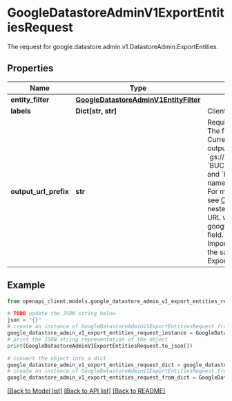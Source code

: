 # GoogleDatastoreAdminV1ExportEntitiesRequest

The request for google.datastore.admin.v1.DatastoreAdmin.ExportEntities.

## Properties

Name | Type | Description | Notes
------------ | ------------- | ------------- | -------------
**entity_filter** | [**GoogleDatastoreAdminV1EntityFilter**](GoogleDatastoreAdminV1EntityFilter.md) |  | [optional] 
**labels** | **Dict[str, str]** | Client-assigned labels. | [optional] 
**output_url_prefix** | **str** | Required. Location for the export metadata and data files. The full resource URL of the external storage location. Currently, only Google Cloud Storage is supported. So output_url_prefix should be of the form: &#x60;gs://BUCKET_NAME[/NAMESPACE_PATH]&#x60;, where &#x60;BUCKET_NAME&#x60; is the name of the Cloud Storage bucket and &#x60;NAMESPACE_PATH&#x60; is an optional Cloud Storage namespace path (this is not a Cloud Datastore namespace). For more information about Cloud Storage namespace paths, see [Object name considerations](https://cloud.google.com/storage/docs/naming#object-considerations). The resulting files will be nested deeper than the specified URL prefix. The final output URL will be provided in the google.datastore.admin.v1.ExportEntitiesResponse.output_url field. That value should be used for subsequent ImportEntities operations. By nesting the data files deeper, the same Cloud Storage bucket can be used in multiple ExportEntities operations without conflict. | [optional] 

## Example

```python
from openapi_client.models.google_datastore_admin_v1_export_entities_request import GoogleDatastoreAdminV1ExportEntitiesRequest

# TODO update the JSON string below
json = "{}"
# create an instance of GoogleDatastoreAdminV1ExportEntitiesRequest from a JSON string
google_datastore_admin_v1_export_entities_request_instance = GoogleDatastoreAdminV1ExportEntitiesRequest.from_json(json)
# print the JSON string representation of the object
print(GoogleDatastoreAdminV1ExportEntitiesRequest.to_json())

# convert the object into a dict
google_datastore_admin_v1_export_entities_request_dict = google_datastore_admin_v1_export_entities_request_instance.to_dict()
# create an instance of GoogleDatastoreAdminV1ExportEntitiesRequest from a dict
google_datastore_admin_v1_export_entities_request_from_dict = GoogleDatastoreAdminV1ExportEntitiesRequest.from_dict(google_datastore_admin_v1_export_entities_request_dict)
```
[[Back to Model list]](../README.md#documentation-for-models) [[Back to API list]](../README.md#documentation-for-api-endpoints) [[Back to README]](../README.md)


